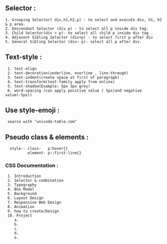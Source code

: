 ## Selector :
    1. Grouping Selector( div,h1,h2,p) - to select and execute div, h1, h2 & p area.
    2. Descendant Selector (div p) - to select all p inside div tag.
    3. Child Selector(div > p)- to select all child p inside div tag .
    4. Adjasent Sibling Selector (div+p) - to select first p after div
    5. General Sibling Selector (div~ p)- select all p after div.

## Text-style :
     1. text-align
     2. text-decoration(underline, overline , line-through)
     3. text-indent(create space at first of paragraph)
     4. text-transform(text-family apply from online)
     5. text-shadow(Example: 5px 3px grey)
     6. word-spacing (can apply positive value ( 5px)and negative value(-5px))
## Use style-emoji :
     searce with "unicode-table.com"  

 ## Pseudo class & elements :
      style-- class-   p:hover{}   
              element- p::first-line{} 

 ### CSS Documentation :
     1. Introduction
     2. Selector & combination
     3. Typography
     4. Box Model
     5. Background
     6. Layout Design
     7. Responsive Web Design  
     8. Animation
     9. how to create/Design
     10. Project
        a.
        b.
        c.
        d.
        e.
                   
        